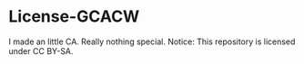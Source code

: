 # License-GCACW
I made an little CA. Really nothing special. Notice: This repository is licensed under CC BY-SA.
